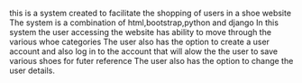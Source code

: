 this is a system created to facilitate the shopping of users in a shoe website
The system is a combination of html,bootstrap,python and django 
In this system the user accessing the website has ability to move through the various whoe categories
The user also has the option to create a user account and also log in to the account  that will alow the the user to save various shoes for futer reference
 The user also has the option to change the user details.
